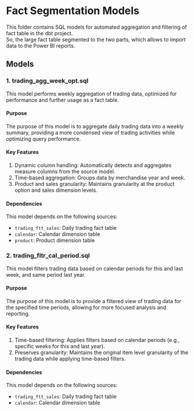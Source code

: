 # Fact Segmentation Models

This folder contains SQL models for automated aggregation and filtering of fact table in the dbt project.  
So, the large fact table segmented to the two parts, which allows to import data to the Power BI reports.

## Models

### 1. trading_agg_week_opt.sql

This model performs weekly aggregation of trading data, optimized for performance and further usage as a fact table.

#### Purpose
The purpose of this model is to aggregate daily trading data into a weekly summary, providing a more condensed view of trading activities while optimizing query performance.

#### Key Features
1. Dynamic column handling: Automatically detects and aggregates measure columns from the source model.
2. Time-based aggregation: Groups data by merchandise year and week.
3. Product and sales granularity: Maintains granularity at the product option and sales dimension levels.

#### Dependencies
This model depends on the following sources:
- `trading_ftt_sales`: Daily trading fact table
- `calendar`: Calendar dimension table
- `product`: Product dimension table

### 2. trading_fltr_cal_period.sql

This model filters trading data based on calendar periods for this and last week, and same period last year.

#### Purpose
The purpose of this model is to provide a filtered view of trading data for the specified time periods, allowing for more focused analysis and reporting.

#### Key Features
1. Time-based filtering: Applies filters based on calendar periods (e.g., specific weeks for this and last year).
2. Preserves granularity: Maintains the original item level granularity of the trading data while applying time-based filters.

#### Dependencies
This model depends on the following sources:
- `trading_ftt_sales`: Daily trading fact table
- `calendar`: Calendar dimension table
